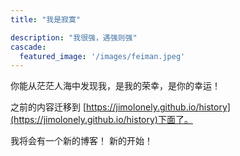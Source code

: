 ```yaml
---
title: "我是寂寞"

description: "我很强，遇强则强"
cascade:
  featured_image: '/images/feiman.jpeg'
---
```


你能从茫茫人海中发现我，是我的荣幸，是你的幸运！


之前的内容迁移到 [https://jimolonely.github.io/history](https://jimolonely.github.io/history)下面了。

我将会有一个新的博客！
新的开始！



